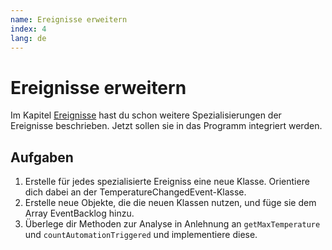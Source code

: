 ```yaml
---
name: Ereignisse erweitern
index: 4
lang: de
---
```


# Ereignisse erweitern

Im Kapitel [Ereignisse](/projekte/smart-home/ereignisse) hast du schon weitere Spezialisierungen der Ereignisse beschrieben. Jetzt sollen sie in das Programm integriert werden.

## Aufgaben

1. Erstelle für jedes spezialisierte Ereigniss eine neue Klasse. Orientiere dich dabei an der TemperatureChangedEvent-Klasse.
2. Erstelle neue Objekte, die die neuen Klassen nutzen, und füge sie dem Array EventBacklog hinzu.
3. Überlege dir Methoden zur Analyse in Anlehnung an `getMaxTemperature` und `countAutomationTriggered` und implementiere diese.